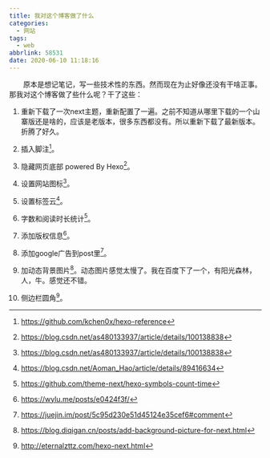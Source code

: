 ```yaml
---
title: 我对这个博客做了什么
categories:
  - 网站
tags:
  - web
abbrlink: 58531
date: 2020-06-10 11:18:16
---
```


&emsp;&emsp;原本是想记笔记，写一些技术性的东西。然而现在为止好像还没有干啥正事。那我对这个博客做了些什么呢？干了这些：
<!-- more -->

1. 重新下载了一次next主题，重新配置了一遍。之前不知道从哪里下载的一个山寨版还是啥的，应该是老版本，很多东西都没有。所以重新下载了最新版本。折腾了好久。

2. 插入脚注[^1]。 

3. 隐藏网页底部 powered By Hexo[^2]。

4. 设置网站图标[^2]。

5. 设置标签云[^3]。

6. 字数和阅读时长统计[^4]。

7. 添加版权信息[^5]。

8. 添加google广告到post里[^6]。

9. 加动态背景图片[^7]。动态图片感觉太慢了。我在百度下了一个，有阳光森林，人，牛。感觉还不错。

10. 侧边栏圆角[^8]。

[^1]:https://github.com/kchen0x/hexo-reference
[^2]:https://blog.csdn.net/as480133937/article/details/100138838
[^3]:https://blog.csdn.net/Aoman_Hao/article/details/89416634
[^4]:https://github.com/theme-next/hexo-symbols-count-time
[^5]:https://wylu.me/posts/e0424f3f/
[^6]:https://juejin.im/post/5c95d230e51d45124e35cef6#comment
[^7]:https://blog.diqigan.cn/posts/add-background-picture-for-next.html 
[^8]:http://eternalzttz.com/hexo-next.html
